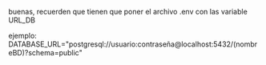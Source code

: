 buenas, recuerden que tienen que poner el archivo  .env con las variable URL_DB

ejemplo:
DATABASE_URL="postgresql://usuario:contraseña@localhost:5432/(nombreBD)?schema=public"
